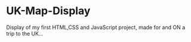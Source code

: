 # UK-Map-Display
Display of my first HTML,CSS and JavaScript project, made for and ON a trip to the UK...
